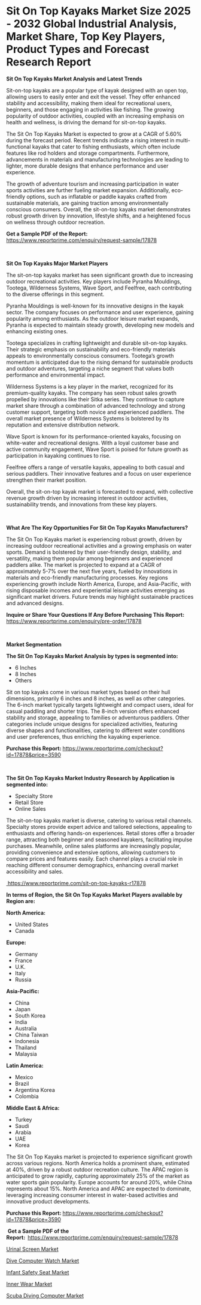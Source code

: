 <p><h1>Sit On Top Kayaks Market Size 2025 - 2032 Global Industrial Analysis, Market Share, Top Key Players, Product Types and Forecast Research Report</h1></p><p><strong>Sit On Top Kayaks Market Analysis and Latest Trends</strong></p>
<p><p>Sit-on-top kayaks are a popular type of kayak designed with an open top, allowing users to easily enter and exit the vessel. They offer enhanced stability and accessibility, making them ideal for recreational users, beginners, and those engaging in activities like fishing. The growing popularity of outdoor activities, coupled with an increasing emphasis on health and wellness, is driving the demand for sit-on-top kayaks.</p><p>The Sit On Top Kayaks Market is expected to grow at a CAGR of 5.60% during the forecast period. Recent trends indicate a rising interest in multi-functional kayaks that cater to fishing enthusiasts, which often include features like rod holders and storage compartments. Furthermore, advancements in materials and manufacturing technologies are leading to lighter, more durable designs that enhance performance and user experience. </p><p>The growth of adventure tourism and increasing participation in water sports activities are further fueling market expansion. Additionally, eco-friendly options, such as inflatable or paddle kayaks crafted from sustainable materials, are gaining traction among environmentally conscious consumers. Overall, the sit-on-top kayaks market demonstrates robust growth driven by innovation, lifestyle shifts, and a heightened focus on wellness through outdoor recreation.</p></p>
<p><strong>Get a Sample PDF of the Report:&nbsp;</strong> <a href="https://www.reportprime.com/enquiry/request-sample/17878?utm_campaign=1895&utm_medium=2&utm_source=Github&utm_content=ia&utm_term=18032025&utm_id=sit-on-top-kayaks">https://www.reportprime.com/enquiry/request-sample/17878</a></p>
<p>&nbsp;</p>
<p><strong>Sit On Top Kayaks Major Market Players</strong></p>
<p><p>The sit-on-top kayaks market has seen significant growth due to increasing outdoor recreational activities. Key players include Pyranha Mouldings, Tootega, Wilderness Systems, Wave Sport, and Feelfree, each contributing to the diverse offerings in this segment.</p><p>Pyranha Mouldings is well-known for its innovative designs in the kayak sector. The company focuses on performance and user experience, gaining popularity among enthusiasts. As the outdoor leisure market expands, Pyranha is expected to maintain steady growth, developing new models and enhancing existing ones.</p><p>Tootega specializes in crafting lightweight and durable sit-on-top kayaks. Their strategic emphasis on sustainability and eco-friendly materials appeals to environmentally conscious consumers. Tootega’s growth momentum is anticipated due to the rising demand for sustainable products and outdoor adventures, targeting a niche segment that values both performance and environmental impact.</p><p>Wilderness Systems is a key player in the market, recognized for its premium-quality kayaks. The company has seen robust sales growth propelled by innovations like their Sitka series. They continue to capture market share through a combination of advanced technology and strong customer support, targeting both novice and experienced paddlers. The overall market presence of Wilderness Systems is bolstered by its reputation and extensive distribution network.</p><p>Wave Sport is known for its performance-oriented kayaks, focusing on white-water and recreational designs. With a loyal customer base and active community engagement, Wave Sport is poised for future growth as participation in kayaking continues to rise.</p><p>Feelfree offers a range of versatile kayaks, appealing to both casual and serious paddlers. Their innovative features and a focus on user experience strengthen their market position.</p><p>Overall, the sit-on-top kayak market is forecasted to expand, with collective revenue growth driven by increasing interest in outdoor activities, sustainability trends, and innovations from these key players.</p></p>
<p>&nbsp;</p>
<p><strong>What Are The Key Opportunities For Sit On Top Kayaks Manufacturers?</strong></p>
<p><p>The Sit On Top Kayaks market is experiencing robust growth, driven by increasing outdoor recreational activities and a growing emphasis on water sports. Demand is bolstered by their user-friendly design, stability, and versatility, making them popular among beginners and experienced paddlers alike. The market is projected to expand at a CAGR of approximately 5-7% over the next five years, fueled by innovations in materials and eco-friendly manufacturing processes. Key regions experiencing growth include North America, Europe, and Asia-Pacific, with rising disposable incomes and experiential leisure activities emerging as significant market drivers. Future trends may highlight sustainable practices and advanced designs.</p></p>
<p><strong>Inquire or Share Your Questions If Any Before Purchasing This Report:</strong> <a href="https://www.reportprime.com/enquiry/pre-order/17878?utm_campaign=1895&utm_medium=2&utm_source=Github&utm_content=ia&utm_term=18032025&utm_id=sit-on-top-kayaks">https://www.reportprime.com/enquiry/pre-order/17878</a></p>
<p>&nbsp;</p>
<p><strong>Market Segmentation</strong></p>
<p><strong>The Sit On Top Kayaks Market Analysis by types is segmented into:</strong></p>
<p><ul><li>6 Inches</li><li>8 Inches</li><li>Others</li></ul></p>
<p><p>Sit on top kayaks come in various market types based on their hull dimensions, primarily 6 inches and 8 inches, as well as other categories. The 6-inch market typically targets lightweight and compact users, ideal for casual paddling and shorter trips. The 8-inch version offers enhanced stability and storage, appealing to families or adventurous paddlers. Other categories include unique designs for specialized activities, featuring diverse shapes and functionalities, catering to different water conditions and user preferences, thus enriching the kayaking experience.</p></p>
<p><strong>Purchase this Report:&nbsp;</strong><a href="https://www.reportprime.com/checkout?id=17878&price=3590&utm_campaign=1895&utm_medium=2&utm_source=Github&utm_content=ia&utm_term=18032025&utm_id=sit-on-top-kayaks">https://www.reportprime.com/checkout?id=17878&price=3590</a></p>
<p>&nbsp;</p>
<p><strong>The Sit On Top Kayaks Market Industry Research by Application is segmented into:</strong></p>
<p><ul><li>Specialty Store</li><li>Retail Store</li><li>Online Sales</li></ul></p>
<p><p>The sit-on-top kayaks market is diverse, catering to various retail channels. Specialty stores provide expert advice and tailored selections, appealing to enthusiasts and offering hands-on experiences. Retail stores offer a broader range, attracting both beginner and seasoned kayakers, facilitating impulse purchases. Meanwhile, online sales platforms are increasingly popular, providing convenience and extensive options, allowing customers to compare prices and features easily. Each channel plays a crucial role in reaching different consumer demographics, enhancing overall market accessibility and sales.</p></p>
<p><a href="https://www.reportprime.com/sit-on-top-kayaks-r17878?utm_campaign=1895&utm_medium=2&utm_source=Github&utm_content=ia&utm_term=18032025&utm_id=sit-on-top-kayaks">&nbsp;https://www.reportprime.com/sit-on-top-kayaks-r17878</a></p>
<p><strong>In terms of Region, the Sit On Top Kayaks Market Players available by Region are:</strong></p>
<p>
    <p> <strong> North America: </strong>
        <ul>
            <li>United States</li>
            <li>Canada</li>
        </ul>
        </p> 
    <p> <strong> Europe: </strong>
        <ul>
            <li>Germany</li>
            <li>France</li>
            <li>U.K.</li>
            <li>Italy</li>
            <li>Russia</li>
        </ul>
        </p> 
    <p> <strong> Asia-Pacific: </strong>
        <ul>
            <li>China</li>
            <li>Japan</li>
            <li>South Korea</li>
            <li>India</li>
            <li>Australia</li>
            <li>China Taiwan</li>
            <li>Indonesia</li>
            <li>Thailand</li>
            <li>Malaysia</li>
        </ul>
        </p> 
    <p> <strong> Latin America: </strong>
        <ul>
            <li>Mexico</li>
            <li>Brazil</li>
            <li>Argentina Korea</li>
            <li>Colombia</li>
        </ul>
        </p> 
    <p> <strong> Middle East & Africa: </strong>
        <ul>
            <li>Turkey</li>
            <li>Saudi</li>
            <li>Arabia</li>
            <li>UAE</li>
            <li>Korea</li>
        </ul>
    </p>
    </p>
<p><p>The Sit On Top Kayaks market is projected to experience significant growth across various regions. North America holds a prominent share, estimated at 40%, driven by a robust outdoor recreation culture. The APAC region is anticipated to grow rapidly, capturing approximately 25% of the market as water sports gain popularity. Europe accounts for around 20%, while China represents about 15%. North America and APAC are expected to dominate, leveraging increasing consumer interest in water-based activities and innovative product developments.</p></p>
<p><strong>Purchase this Report: </strong><a href="https://www.reportprime.com/checkout?id=17878&price=3590&utm_campaign=1895&utm_medium=2&utm_source=Github&utm_content=ia&utm_term=18032025&utm_id=sit-on-top-kayaks">https://www.reportprime.com/checkout?id=17878&price=3590</a></p>
<p>&nbsp;<strong>Get a Sample PDF of the Report:&nbsp;&nbsp;</strong><a href="https://www.reportprime.com/enquiry/request-sample/17878?utm_campaign=1895&utm_medium=2&utm_source=Github&utm_content=ia&utm_term=18032025&utm_id=sit-on-top-kayaks">https://www.reportprime.com/enquiry/request-sample/17878</a></p>
<p><strong></strong></p>
<p><p><a href="https://github.com/eleussabra/Market-Research-Report-List-1/blob/main/urinal-screen-market.md?utm_campaign=1895&utm_medium=2&utm_source=Github&utm_content=ia&utm_term=18032025&utm_id=sit-on-top-kayaks">Urinal Screen Market</a></p><p><a href="https://github.com/donnypolan/Market-Research-Report-List-1/blob/main/dive-computer-watch-market.md?utm_campaign=1895&utm_medium=2&utm_source=Github&utm_content=ia&utm_term=18032025&utm_id=sit-on-top-kayaks">Dive Computer Watch Market</a></p><p><a href="https://github.com/buluckcapps2/Market-Research-Report-List-1/blob/main/infant-safety-seat-market.md?utm_campaign=1895&utm_medium=2&utm_source=Github&utm_content=ia&utm_term=18032025&utm_id=sit-on-top-kayaks">Infant Safety Seat Market</a></p><p><a href="https://github.com/floengsubb/Market-Research-Report-List-1/blob/main/inner-wear-market.md?utm_campaign=1895&utm_medium=2&utm_source=Github&utm_content=ia&utm_term=18032025&utm_id=sit-on-top-kayaks">Inner Wear Market</a></p><p><a href="https://github.com/zemonarutaep/Market-Research-Report-List-1/blob/main/scuba-diving-computer-market.md?utm_campaign=1895&utm_medium=2&utm_source=Github&utm_content=ia&utm_term=18032025&utm_id=sit-on-top-kayaks">Scuba Diving Computer Market</a></p></p>